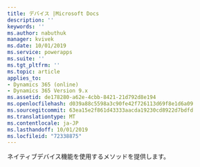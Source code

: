 ```yaml
---
title: デバイス |Microsoft Docs
description: ''
keywords: ''
ms.author: nabuthuk
manager: kvivek
ms.date: 10/01/2019
ms.service: powerapps
ms.suite: ''
ms.tgt_pltfrm: ''
ms.topic: article
applies_to:
- Dynamics 365 (online)
- Dynamics 365 Version 9.x
ms.assetid: de178280-a62e-4cbb-8421-21d792d8e194
ms.openlocfilehash: d039a88c5598a3c90fe42f726113d69f8e1d6a09
ms.sourcegitcommit: 63ea15e2f861d43333aacda19230cd8922d7bdfd
ms.translationtype: MT
ms.contentlocale: ja-JP
ms.lasthandoff: 10/01/2019
ms.locfileid: "72338875"
---
```

ネイティブデバイス機能を使用するメソッドを提供します。
